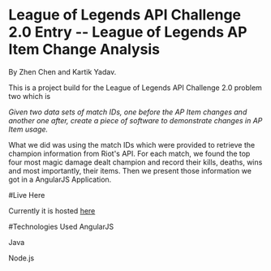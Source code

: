 # League of Legends API Challenge 2.0 Entry -- League of Legends AP Item Change Analysis


By Zhen Chen and Kartik Yadav. 

This is a project build for the League of Legends API Challenge 2.0 problem two which is 

*Given two data sets of match IDs, one before the AP Item changes and another one after, create a piece of software to demonstrate changes in AP Item usage.*

What we did was using the match IDs which were provided to retrieve the champion information from Riot's API. For each match, we found the top four most magic damage dealt champion and record their kills, deaths, wins and most importantly, their items. Then we present those information we got in a AngularJS Application.

#Live Here

Currently it is hosted [here](www.frostao.com)

#Technologies Used
AngularJS

Java

Node.js



